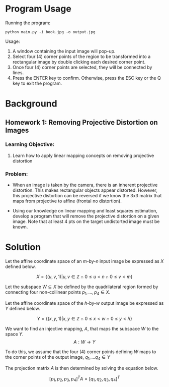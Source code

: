 # Program Usage
Running the program:
```
python main.py -i book.jpg -o output.jpg
```

Usage:
1. A window containing the input image will pop-up.
2. Select four (4) corner points of the region to be transformed into a rectangular image by double clicking each desired corner point.
3. Once four (4) corner points are selected, they will be connected by lines.
4. Press the ENTER key to confirm. Otherwise, press the ESC key or the Q key to exit the program.


# Background
## Homework 1: Removing Projective Distortion on Images

### Learning Objective:
1) Learn how to apply linear mapping concepts on removing projective distortion

### Problem:
- When an image is taken by the camera, there is an inherent projective distortion. This makes rectangular objects appear distorted. However, this projective distortion can be reversed if we know the 3x3 matrix that maps from projective to affine (frontal no distortion). 

- Using our knowledge on linear mapping and least squares estimation, develop a program that will remove the projective distortion on a given image. Note that at least 4 pts on the target undistorted image must be known.

# Solution
Let the affine coordinate space of an $m$-by-$n$ input image be expressed as $X$ defined below.

$$X = \{(u, v, 1) | u,v\in\mathbb{Z} \cap 0\leq u\lt n \cap 0\leq v\lt m \}$$

Let the subspace $W\subseteq X$ be defined by the quadrilateral region formed by connecting four non-collinear points $p_1,...,p_4 \in X$.

Let the affine coordinate space of the $h$-by-$w$ output image be expressed as $Y$ defined below.

$$Y = \{(x, y, 1) | x,y\in\mathbb{Z} \cap 0\leq x\lt w \cap 0\leq y\lt h \}$$

We want to find an injective mapping, $A$, that maps the subspace $W$ to the space $Y$.
$$A : W \to  Y $$

To do this, we assume that the four (4) corner points defining $W$ maps to the corner points of the output image, $q_1,...q_4 \in Y$

The projection matrix $A$ is then determined by solving the equation below.

$$[p_1, p_2, p_3, p_4]^T A = [q_1, q_2, q_3, q_4]^T$$